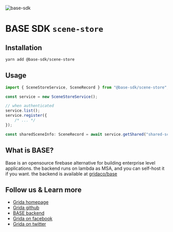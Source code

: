![base-sdk](../.branding/cover.png)

# BASE SDK `scene-store`

## Installation

```sh
yarn add @base-sdk/scene-store
```

## Usage

```ts
import { SceneStoreService, SceneRecord } from "@base-sdk/scene-store";

const service = new SceneStoreService();

// when authenticated
service.list();
service.register({
    /* ... */
});

const sharedSceneInfo: SceneRecord = await service.getShared("shared-scene-id");
```

## What is BASE?

Base is an opensource firebase alternative for building enterprise level applications. the backend runs on lambda as MSA, and you can self-host it if you want. the backend is available at [gridaco/base](https://github.com/gridaco/base)

## Follow us & Learn more

-   [Grida homepage](https://grida.co)
-   [Grida github](https://github.com/gridaco)
-   [BASE backend](https://github.com/gridaco/base)
-   [Grida on facebook](https://www.facebook.com/grida.co)
-   [Grida on twitter](https://twitter.com/grida_co)
